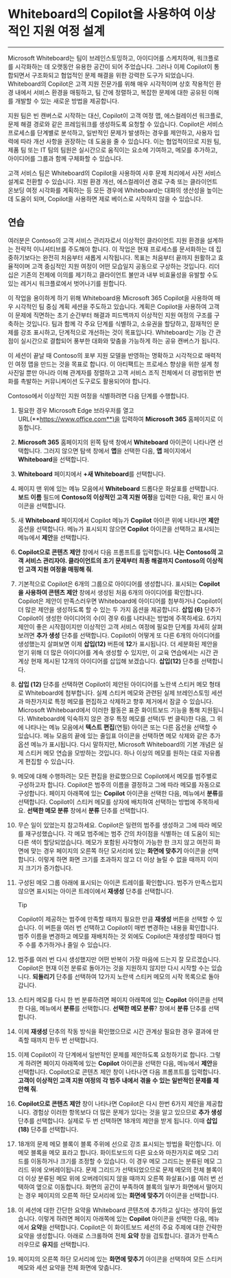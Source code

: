 # Whiteboard의 Copilot을 사용하여 이상적인 지원 여정 설계
---
Microsoft Whiteboard는 팀이 브레인스토밍하고, 아이디어를 스케치하며, 워크플로를 시각화하는 데 오랫동안 유용한 공간이 되어 주었습니다. 그러나 이제 Copilot이 통합되면서 구조화되고 협업적인 문제 해결을 위한 강력한 도구가 되었습니다. Whiteboard의 Copilot은 고객 지원 전문가를 위해 매우 시각적이며 상호 작용적인 환경 내에서 서비스 환경을 매핑하고, 팀 간에 정렬하고, 복잡한 문제에 대한 공유된 이해를 개발할 수 있는 새로운 방법을 제공합니다.

지원 팀은 빈 캔버스로 시작하는 대신, Copilot이 고객 여정 맵, 에스컬레이션 워크플로, 문제 해결 경로와 같은 프레임워크를 생성하도록 요청할 수 있습니다. Copilot은 서비스 프로세스를 단계별로 분석하고, 일반적인 문제가 발생하는 경우를 제안하고, 사용자 입력에 따라 개선 사항을 권장하는 데 도움을 줄 수 있습니다. 이는 협업적이므로 지원 팀, 제품 팀 또는 IT 팀의 팀원은 실시간으로 움직이는 요소에 기여하고, 메모를 추가하고, 아이디어를 그룹과 함께 구체화할 수 있습니다.

고객 서비스 팀은 Whiteboard의 Copilot을 사용하여 사후 문제 처리에서 사전 서비스 설계로 전환할 수 있습니다. 지원 환경 개선, 에스컬레이션 경로 구축 또는 클라이언트 온보딩 여정 시각화를 계획하는 등 모든 경우에 Whiteboard는 대화의 생산성을 높이는 데 도움이 되며, Copilot을 사용하면 제로 베이스로 시작하지 않을 수 있습니다.

## 연습

여러분은 Contoso의 고객 서비스 관리자로서 이상적인 클라이언트 지원 환경을 설계하는 전략적 이니셔티브를 주도해야 합니다. 이 작업은 현재 프로세스를 문서화하는 데 집중하기보다는 완전히 처음부터 새롭게 시작됩니다. 목표는 처음부터 끝까지 원활하고 효율적이며 고객 중심적인 지원 여정이 어떤 모습일지 공동으로 구상하는 것입니다. 리더십은 기존의 전제에 이의를 제기하고 클라이언트 불만과 내부 비효율성을 유발할 수도 있는 레거시 워크플로에서 벗어나기를 원합니다.

이 작업을 용이하게 하기 위해 Whiteboard용 Microsoft 365 Copilot을 사용하여 매우 시각적인 팀 중심 계획 세션을 주도하고 있습니다. 계획은 Copilot을 사용하여 고객이 문제에 직면하는 초기 순간부터 해결과 피드백까지 이상적인 지원 여정의 구조를 구축하는 것입니다. 팀과 함께 각 주요 단계를 식별하고, 소유권을 할당하고, 잠재적인 문제를 강조 표시하고, 단계적으로 개선하는 것이 목표입니다. Whiteboard는 기능 간 관점이 실시간으로 결합되어 풍부한 대화와 맞춤을 가능하게 하는 공유 캔버스가 됩니다.

이 세션이 끝날 때 Contoso의 포부 지원 모델을 반영하는 명확하고 시각적으로 매력적인 여정 맵을 만드는 것을 목표로 합니다. 이 아티팩트는 프로세스 향상을 위한 설계 청사진일 뿐만 아니라 이해 관계자를 정렬하고 고객 서비스 조직 전체에서 더 광범위한 변화를 촉발하는 커뮤니케이션 도구로도 활용되어야 합니다.

Contoso에서 이상적인 지원 여정을 식별하려면 다음 단계를 수행합니다.

1. 필요한 경우 Microsoft Edge 브라우저를 열고 URL(**https://www.office.com**)을 입력하여 **Microsoft 365** 홈페이지로 이동합니다.  
1. **Microsoft 365** 홈페이지의 왼쪽 탐색 창에서 **Whiteboard** 아이콘이 나타나면 선택합니다. 그러지 않으면 탐색 창에서 **앱**을 선택한 다음, **앱** 페이지에서 **Whiteboard**을 선택합니다.
1. **Whiteboard** 페이지에서 **+새 Whiteboard**를 선택합니다. 
1. 페이지 맨 위에 있는 메뉴 모음에서 **Whiteboard** 드롭다운 화살표를 선택합니다. **보드 이름** 필드에 **Contoso의 이상적인 고객 지원 여정**을 입력한 다음, 확인 표시 아이콘을 선택합니다.
1. 새 **Whiteboard** 페이지에서 Copilot 메뉴가 **Copilot** 아이콘 위에 나타나면 **제안** 옵션을 선택합니다. 메뉴가 표시되지 않으면 **Copilot** 아이콘을 선택하고 표시되는 메뉴에서 **제안**을 선택합니다.
1. **Copilot으로 콘텐츠 제안** 창에서 다음 프롬프트를 입력합니다. **나는 Contoso의 고객 서비스 관리자야. 클라이언트의 초기 문제부터 최종 해결까지 Contoso의 이상적인 고객 지원 여정을 매핑해 줘**.
1. 기본적으로 Copilot은 6개의 그룹으로 아이디어를 생성합니다. 표시되는 **Copilot을 사용하여 콘텐츠 제안** 창에서 생성된 처음 6개의 아이디어를 확인합니다. Copilot은 제안이 만족스러우면 Whiteboard에 아이디어를 첨부하거나 Copilot이 더 많은 제안을 생성하도록 할 수 있는 두 가지 옵션을 제공합니다. **삽입 (6)** 단추가 Copilot이 생성한 아이디어의 수(이 경우 6)를 나타내는 방법에 주목하세요. 6가지 제안이 좋은 시작점이지만 이상적인 고객 서비스 여정에 필요한 단계를 자세히 살펴보려면 **추가 생성** 단추를 선택합니다. Copilot이 어떻게 또 다른 6개의 아이디어를 생성했는지 살펴보면 이제 **삽입(12)** 버튼에 **12**가 표시됩니다. 더 세분화된 제안을 얻기 위해 더 많은 아이디어를 계속 생성할 수 있지만, 이 교육 연습에서는 시간 관계상 현재 제시된 12개의 아이디어를 삽입해 보겠습니다. **삽입(12)** 단추를 선택합니다.
1. **삽입 (12)** 단추를 선택하면 Copilot이 제안된 아이디어를 노란색 스티커 메모 형태로 Whiteboard에 첨부합니다. 실제 스티커 메모와 관련된 실제 브레인스토밍 세션과 마찬가지로 특정 메모를 편집하고 삭제하고 향후 제거에서 잠글 수 있습니다. Microsoft Whiteboard에서 이러한 활동은 표준 화이트보드 기능을 통해 지원됩니다. Whiteboard에 익숙하지 않은 경우 특정 메모를 선택(두 번 클릭)한 다음, 그 위에 나타나는 메뉴 모음에서 **텍스트 편집**(연필) 아이콘 또는 다른 옵션을 선택할 수 있습니다. 메뉴 모음의 끝에 있는 줄임표 아이콘을 선택하면 메모 삭제와 같은 추가 옵션 메뉴가 표시됩니다. 다시 말하지만, Microsoft Whiteboard의 기본 개념은 실제 스티커 메모 연습을 모방하는 것입니다. 하나 이상의 메모를 원하는 대로 자유롭게 편집할 수 있습니다.
1. 메모에 대해 수행하려는 모든 편집을 완료했으므로 Copilot에서 메모를 범주별로 구성하고자 합니다. Copilot은 범주의 이름을 결정하고 그에 따라 메모를 자동으로 구성합니다. 페이지 아래쪽에 있는 **Copilot** 아이콘을 선택한 다음, 메뉴에서 **분류**를 선택합니다. Copilot이 스티커 메모를 상자에 배치하여 선택하는 방법에 주목하세요. **선택한 메모 분류** 창에서 **분류** 단추를 선택합니다.
1. 무슨 일이 있었는지 참고하세요. Copilot은 일련의 범주를 생성하고 그에 따라 메모를 재구성했습니다. 각 메모 범주에는 범주 간의 차이점을 식별하는 데 도움이 되는 다른 색이 할당되었습니다. 메모가 포함된 사각형이 가능한 한 크지 않고 여전히 화면에 맞는 경우 페이지의 오른쪽 하단 모서리에 있는 **화면에 맞추기** 아이콘을 선택합니다. 이렇게 하면 화면 크기를 초과하지 않고 더 이상 늘릴 수 없을 때까지 이미지 크기가 증가합니다.
1. 구성된 메모 그룹 아래에 표시되는 아이콘 트레이를 확인합니다. 범주가 만족스럽지 않으면 표시되는 아이콘 트레이에서 **재생성** 단추를 선택합니다.

    > [!TIP]
    >  Copilot이 제공하는 범주에 만족할 때까지 필요한 만큼 **재생성** 버튼을 선택할 수 있습니다. 이 버튼을 여러 번 선택하고 Copilot이 매번 변경하는 내용을 확인합니다. 범주 이름을 변경하고 메모를 재배치하는 것 외에도 Copilot은 재생성할 때마다 범주 수를 추가하거나 줄일 수 있습니다.

1. 범주를 여러 번 다시 생성했지만 어떤 반복이 가장 마음에 드는지 잘 모르겠습니다. Copilot은 현재 이전 분류로 돌아가는 것을 지원하지 않지만 다시 시작할 수는 있습니다. **되돌리기** 단추를 선택하여 12가지 노란색 스티커 메모의 시작 목록으로 돌아갑니다.
1. 스티커 메모를 다시 한 번 분류하려면 페이지 아래쪽에 있는 **Copilot** 아이콘을 선택한 다음, 메뉴에서 **분류**를 선택합니다. **선택한 메모 분류**? 창에서 **분류** 단추를 선택합니다.
1. 이제 **재생성** 단추의 작동 방식을 확인했으므로 시간 관계상 필요한 경우 결과에 만족할 때까지 한두 번 선택합니다. 
1. 이제 Copilot이 각 단계에서 일반적인 문제를 제안하도록 요청하기로 합니다. 그렇게 하려면 페이지 아래쪽에 있는 **Copilot** 아이콘을 선택한 다음, 메뉴에서 **제안**을 선택합니다. Copilot으로 콘텐츠 제안 창이 나타나면 다음 프롬프트를 입력합니다. **고객이 이상적인 고객 지원 여정의 각 범주 내에서 겪을 수 있는 일반적인 문제를 제안해 줘**.
1. **Copilot으로 콘텐츠 제안** 창이 나타나면 Copilot은 다시 한번 6가지 제안을 제공합니다. 경험상 이러한 항목보다 더 많은 문제가 있다는 것을 알고 있으므로 **추가 생성** 단추를 선택합니다. 실제로 두 번 선택하면 18개의 제안을 받게 됩니다. 이때 **삽입 (18)** 단추를 선택합니다. 
1. 18개의 문제 메모 블록이 블록 주위에 선으로 강조 표시되는 방법을 확인합니다. 이 메모 블록을 메모 표라고 합니다. 화이트보드의 다른 요소와 마찬가지로 메모 그리드를 이동하거나 크기를 조정할 수 있습니다. 이 경우 메모 그리드는 분류된 메모 그리드 위에 오버레이됩니다. 문제 그리드가 선택되었으므로 문제 메모의 전체 블록이 더 이상 분류된 메모 위에 오버레이되지 않을 때까지 오른쪽 화살표(>)를 여러 번 선택하여 옆으로 이동합니다. 화면의 공간이 부족하여 블록의 일부가 화면에서 떨어지는 경우 페이지의 오른쪽 하단 모서리에 있는 **화면에 맞추기** 아이콘을 선택합니다.
1. 이 세션에 대한 간단한 요약을 Whiteboard 콘텐츠에 추가하고 싶다는 생각이 들었습니다. 이렇게 하려면 페이지 아래쪽에 있는 **Copilot** 아이콘을 선택한 다음, 메뉴에서 **요약**을 선택합니다. Copilot은 이 화이트보드 세션의 주요 주제에 대한 간략한 요약을 생성합니다. 아래로 스크롤하여 전체 **요약** 창을 검토합니다. 결과가 만족스러우므로 **유지**를 선택합니다.
1. 페이지의 오른쪽 하단 모서리에 있는 **화면에 맞추기** 아이콘을 선택하여 모든 스티커 메모와 세션 요약을 전체 화면에 맞춥니다.
